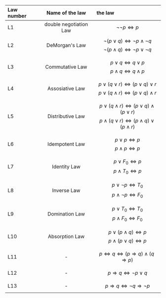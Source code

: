| Law number |    Name of the law     | the law                                                                                                                                          |
| :--------- | :--------------------: | :----------------------------------------------------------------------------------------------------------------------------------------------- |
| L1         | double negotiation Law | $$ \neg \neg p \Leftrightarrow p $$                                                                                                              |
| L2         |     DeMorgan's Law     | $$ \neg (p \vee q) \Leftrightarrow \neg p \wedge \neg q $$  $$ \neg (p \wedge q) \Leftrightarrow \neg p \vee \neg q $$                           |
| L3         |    Commutative Law     | $$ p \vee q \Leftrightarrow q \vee p $$  $$ p \wedge q \Leftrightarrow q \wedge p $$                                                             |
| L4         |    Assosiative Law     | $$ p \vee (q \vee r) \Leftrightarrow (p \vee q) \vee r  $$  $$ p \vee (q \wedge r) \Leftrightarrow (p \vee q) \wedge r $$                        |
| L5         |    Distributive Law    | $$ p \vee (q \wedge r) \Leftrightarrow (p \vee q) \wedge (p \vee r) $$  $$ p \wedge (q \vee r) \Leftrightarrow (p \wedge q) \vee (p \wedge r) $$ |
| L6         |     Idempotent Law     | $$ p \vee p \Leftrightarrow p $$  $$ p \wedge p \Leftrightarrow p $$                                                                             |
| L7         |      Identity Law      | $$ p \vee F_0 \Leftrightarrow p $$  $$ p \wedge T_0 \Leftrightarrow p $$                                                                         |
| L8         |      Inverse Law       | $$ p \vee \neg p \Leftrightarrow T_0 $$  $$ p \wedge \neg p \Leftrightarrow F_0 $$                                                               |
| L9         |     Domination Law     | $$ p \vee T_0 \Leftrightarrow T_0 $$  $$ p \wedge F_0 \Leftrightarrow F_0 $$                                                                     |
| L10        |     Absorption Law     | $$ p \vee (p \wedge q) \Leftrightarrow p $$  $$ p \wedge (p \vee q) \Leftrightarrow p $$                                                         |
| L11        |           -            | $$ p \iff q \Leftrightarrow (p \Rightarrow q) \wedge (q \Rightarrow p)  $$                                                                       |
| L12        |           -            | $$ p \Rightarrow q \Leftrightarrow \neg p \vee q $$                                                                                              |
| L13        |           -            | $$ p \Rightarrow q \Leftrightarrow \neg q \Rightarrow \neg p $$                                                                                  |
